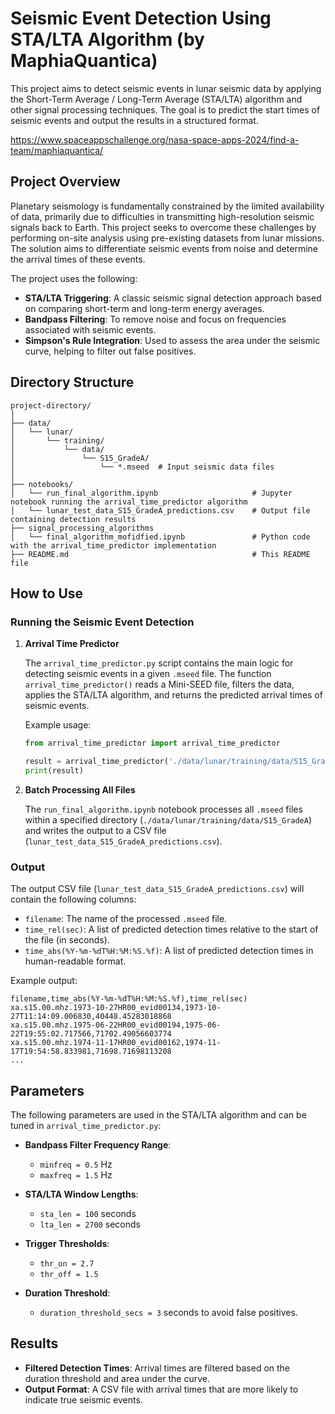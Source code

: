 # Seismic Event Detection Using STA/LTA Algorithm (by MaphiaQuantica)

This project aims to detect seismic events in lunar seismic data by applying the Short-Term Average / Long-Term Average (STA/LTA) algorithm and other signal processing techniques. The goal is to predict the start times of seismic events and output the results in a structured format.

https://www.spaceappschallenge.org/nasa-space-apps-2024/find-a-team/maphiaquantica/

## Project Overview

Planetary seismology is fundamentally constrained by the limited availability of data, primarily due to difficulties in transmitting high-resolution seismic signals back to Earth. This project seeks to overcome these challenges by performing on-site analysis using pre-existing datasets from lunar missions. The solution aims to differentiate seismic events from noise and determine the arrival times of these events.

The project uses the following:
- **STA/LTA Triggering**: A classic seismic signal detection approach based on comparing short-term and long-term energy averages.
- **Bandpass Filtering**: To remove noise and focus on frequencies associated with seismic events.
- **Simpson's Rule Integration**: Used to assess the area under the seismic curve, helping to filter out false positives.

## Directory Structure

```
project-directory/
│
├── data/
│   └── lunar/
│       └── training/
│           └── data/
│               └── S15_GradeA/
│                   └── *.mseed  # Input seismic data files
│
├── notebooks/
│   └── run_final_algorithm.ipynb                     # Jupyter notebook running the arrival_time_predictor algorithm
│   └── lunar_test_data_S15_GradeA_predictions.csv    # Output file containing detection results
├── signal_processing_algorithms
│   └── final_algorithm_mofidfied.ipynb               # Python code with the arrival_time_predictor implementation
├── README.md                                         # This README file
```

## How to Use

### Running the Seismic Event Detection

1. **Arrival Time Predictor**

   The `arrival_time_predictor.py` script contains the main logic for detecting seismic events in a given `.mseed` file. The function `arrival_time_predictor()` reads a Mini-SEED file, filters the data, applies the STA/LTA algorithm, and returns the predicted arrival times of seismic events.

   Example usage:

   ```python
   from arrival_time_predictor import arrival_time_predictor

   result = arrival_time_predictor('./data/lunar/training/data/S15_GradeA/example.mseed')
   print(result)
   ```

2. **Batch Processing All Files**

   The `run_final_algorithm.ipynb` notebook processes all `.mseed` files within a specified directory (`./data/lunar/training/data/S15_GradeA`) and writes the output to a CSV file (`lunar_test_data_S15_GradeA_predictions.csv`).

### Output

The output CSV file (`lunar_test_data_S15_GradeA_predictions.csv`) will contain the following columns:

- `filename`: The name of the processed `.mseed` file.
- `time_rel(sec)`: A list of predicted detection times relative to the start of the file (in seconds).
- `time_abs(%Y-%m-%dT%H:%M:%S.%f)`: A list of predicted detection times in human-readable format.

Example output:

```
filename,time_abs(%Y-%m-%dT%H:%M:%S.%f),time_rel(sec)
xa.s15.00.mhz.1973-10-27HR00_evid00134,1973-10-27T11:14:09.006830,40448.45283018868
xa.s15.00.mhz.1975-06-22HR00_evid00194,1975-06-22T19:55:02.717566,71702.49056603774
xa.s15.00.mhz.1974-11-17HR00_evid00162,1974-11-17T19:54:58.833981,71698.71698113208
...
```

## Parameters

The following parameters are used in the STA/LTA algorithm and can be tuned in `arrival_time_predictor.py`:

- **Bandpass Filter Frequency Range**:
  - `minfreq = 0.5` Hz
  - `maxfreq = 1.5` Hz

- **STA/LTA Window Lengths**:
  - `sta_len = 100` seconds
  - `lta_len = 2700` seconds

- **Trigger Thresholds**:
  - `thr_on = 2.7`
  - `thr_off = 1.5`

- **Duration Threshold**:
  - `duration_threshold_secs = 3` seconds to avoid false positives.

## Results

- **Filtered Detection Times**: Arrival times are filtered based on the duration threshold and area under the curve.
- **Output Format**: A CSV file with arrival times that are more likely to indicate true seismic events.
